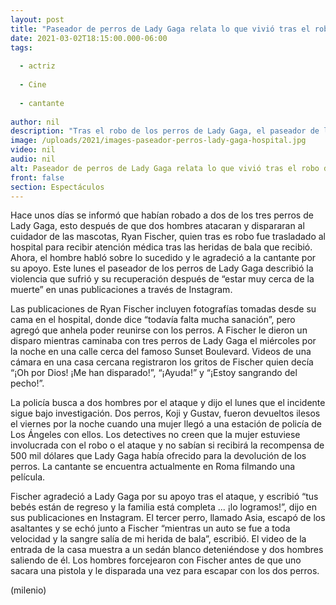 ```yaml
---
layout: post
title: "Paseador de perros de Lady Gaga relata lo que vivió tras el robo de las mascotas"
date: 2021-03-02T18:15:00.000-06:00
tags:
  
  - actriz
  
  - Cine
  
  - cantante
  
author: nil
description: "Tras el robo de los perros de Lady Gaga, el paseador de las mascotas fue baleado y ahora habló sobre lo sucedido y su recuperación. "
image: /uploads/2021/images-paseador-perros-lady-gaga-hospital.jpg
video: nil
audio: nil
alt: Paseador de perros de Lady Gaga relata lo que vivió tras el robo de las mascotas
front: false
section: Espectáculos
---
```


Hace unos días se informó que habían robado a dos de los tres perros de Lady Gaga, esto después de que dos hombres atacaran y dispararan al cuidador de las mascotas, Ryan Fischer, quien tras es robo fue trasladado al hospital para recibir atención médica tras las heridas de bala que recibió. Ahora, el hombre habló sobre lo sucedido y le agradeció a la cantante por su apoyo. Este lunes el paseador de los perros de Lady Gaga describió la violencia que sufrió y su recuperación después de “estar muy cerca de la muerte” en unas publicaciones a través de Instagram. 

Las publicaciones de Ryan Fischer incluyen fotografías tomadas desde su cama en el hospital, donde dice “todavía falta mucha sanación”, pero agregó que anhela poder reunirse con los perros. A Fischer le dieron un disparo mientras caminaba con tres perros de Lady Gaga el miércoles por la noche en una calle cerca del famoso Sunset Boulevard. Videos de una cámara en una casa cercana registraron los gritos de Fischer quien decía “¡Oh por Dios! ¡Me han disparado!”, “¡Ayuda!” y “¡Estoy sangrando del pecho!”. 

La policía busca a dos hombres por el ataque y dijo el lunes que el incidente sigue bajo investigación. Dos perros, Koji y Gustav, fueron devueltos ilesos el viernes por la noche cuando una mujer llegó a una estación de policía de Los Ángeles con ellos. Los detectives no creen que la mujer estuviese involucrada con el robo o el ataque y no sabían si recibirá la recompensa de 500 mil dólares que Lady Gaga había ofrecido para la devolución de los perros. La cantante se encuentra actualmente en Roma filmando una película. 

Fischer agradeció a Lady Gaga por su apoyo tras el ataque, y escribió “tus bebés están de regreso y la familia está completa ... ¡lo logramos!”, dijo en sus publicaciones en Instagram. El tercer perro, llamado Asia, escapó de los asaltantes y se echó junto a Fischer “mientras un auto se fue a toda velocidad y la sangre salía de mi herida de bala”, escribió. El video de la entrada de la casa muestra a un sedán blanco deteniéndose y dos hombres saliendo de él. Los hombres forcejearon con Fischer antes de que uno sacara una pistola y le disparada una vez para escapar con los dos perros. 

(milenio)